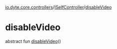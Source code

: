 [io.dyte.core.controllers](../index.md)/[ISelfController](index.md)/[disableVideo](disable-video.md)

# disableVideo


abstract fun [disableVideo](disable-video.md)()
